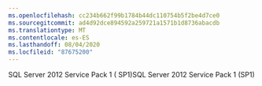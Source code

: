 ```yaml
---
ms.openlocfilehash: cc234b662f99b1784b44dc110754b5f2be4d7ce0
ms.sourcegitcommit: ad4d92dce894592a259721a1571b1d8736abacdb
ms.translationtype: MT
ms.contentlocale: es-ES
ms.lasthandoff: 08/04/2020
ms.locfileid: "87675200"
---
```

<span data-ttu-id="f61ba-101">SQL Server 2012 Service Pack 1 \( SP1\)</span><span class="sxs-lookup"><span data-stu-id="f61ba-101">SQL Server 2012 Service Pack 1 \(SP1\)</span></span>
